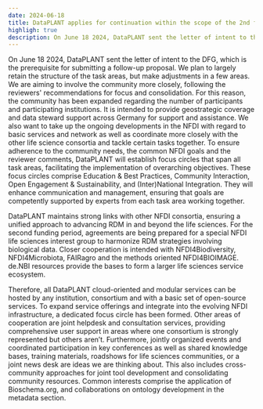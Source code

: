 ```yaml
---
date: 2024-06-18
title: DataPLANT applies for continuation within the scope of the 2nd funding phase of the NFDI
highligh: true
description: On June 18 2024, DataPLANT sent the letter of intent to the DFG, which is the prerequisite for submitting a follow-up proposal. We plan to largely retain the structure of the task areas, but make adjustments in a few areas. We are aiming to involve the community more closely, following the reviewers' recommendations for focus and consolidation. For this reason, the community has been expanded regarding the number of participants and participating institutions. It is intended to provide geostrategic coverage and data steward support...
---
```

On June 18 2024, DataPLANT sent the letter of intent to the DFG, which is the prerequisite for submitting a follow-up proposal. We plan to largely retain the structure of the task areas, but make adjustments in a few areas. We are aiming to involve the community more closely, following the reviewers' recommendations for focus and consolidation. For this reason, the community has been expanded regarding the number of participants and participating institutions. It is intended to provide geostrategic coverage and data steward support across Germany for support and assistance. We also want to take up the ongoing developments in the NFDI with regard to basic services and network as well as coordinate more closely with the other life science consortia and tackle certain tasks together. To ensure adherence to the community needs, the common NFDI goals and the reviewer comments, DataPLANT will establish focus circles that span all task areas, facilitating the implementation of overarching objectives. These focus circles comprise Education & Best Practices, Community Interaction, Open Engagement & Sustainability, and (Inter)National Integration. They will enhance communication and management, ensuring that goals are competently supported by experts from each task area working together.

DataPLANT maintains strong links with other NFDI consortia, ensuring a unified approach to advancing RDM in and beyond the life sciences. For the second funding period, agreements are being prepared for a special NFDI life sciences interest group to harmonize RDM strategies involving biological data. Closer cooperation is intended with NFDI4Biodiversity, NFDI4Microbiota, FAIRagro and the methods oriented NFDI4BIOIMAGE. de.NBI resources provide the bases to form a larger life sciences service ecosystem. 

Therefore, all DataPLANT cloud-oriented and modular services can be hosted by any institution, consortium and with a basic set of open-source services. To expand service offerings and integrate into the evolving NFDI infrastructure, a dedicated focus circle has been formed. Other areas of cooperation are joint helpdesk and consultation services, providing comprehensive user support in areas where one consortium is strongly represented but others aren’t. Furthermore, jointly organized events and coordinated participation in key conferences as well as shared knowledge bases, training materials, roadshows for life sciences communities, or a joint news desk are ideas we are thinking about. This also includes cross-community approaches for joint tool development and consolidating community resources.  Common interests comprise the application of Bioschema.org, and collaborations on ontology development in the metadata section.